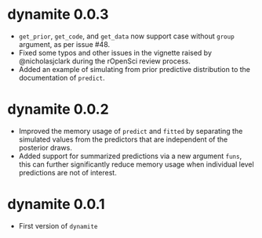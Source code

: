 # dynamite 0.0.3

  * `get_prior`, `get_code`, and `get_data` now support case without `group` 
    argument, as per issue #48.
  * Fixed some typos and other issues in the vignette raised by @nicholasjclark 
    during the rOpenSci review process.
  * Added an example of simulating from prior predictive distribution to the 
    documentation of `predict`.
  
# dynamite 0.0.2

* Improved the memory usage of `predict` and `fitted` by separating the 
  simulated values from the predictors that are independent of the posterior 
  draws.
* Added support for summarized predictions via a new argument `funs`, this
  can further significantly reduce memory usage when individual level 
  predictions are not of interest.

# dynamite 0.0.1

* First version of `dynamite`
